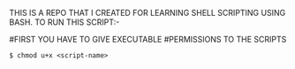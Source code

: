 THIS IS A REPO THAT I CREATED FOR LEARNING SHELL SCRIPTING USING BASH.
TO RUN THIS SCRIPT:-

#FIRST YOU HAVE TO GIVE EXECUTABLE #PERMISSIONS TO THE SCRIPTS

```
$ chmod u+x <script-name>

```
